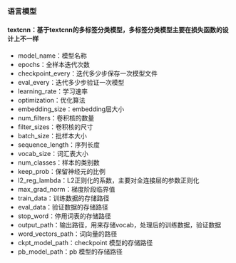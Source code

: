 ### 语言模型

#### textcnn：基于textcnn的多标签分类模型，多标签分类模型主要在损失函数的设计上不一样
* model_name：模型名称
* epochs：全样本迭代次数
* checkpoint_every：迭代多少步保存一次模型文件
* eval_every：迭代多少步验证一次模型
* learning_rate：学习速率
* optimization：优化算法
* embedding_size：embedding层大小
* num_filters：卷积核的数量
* filter_sizes：卷积核的尺寸
* batch_size：批样本大小
* sequence_length：序列长度
* vocab_size：词汇表大小
* num_classes：样本的类别数
* keep_prob：保留神经元的比例
* l2_reg_lambda：L2正则化的系数，主要对全连接层的参数正则化
* max_grad_norm：梯度阶段临界值
* train_data：训练数据的存储路径
* eval_data：验证数据的存储路径
* stop_word：停用词表的存储路径
* output_path：输出路径，用来存储vocab，处理后的训练数据，验证数据
* word_vectors_path：词向量的路径
* ckpt_model_path：checkpoint 模型的存储路径
* pb_model_path：pb 模型的存储路径